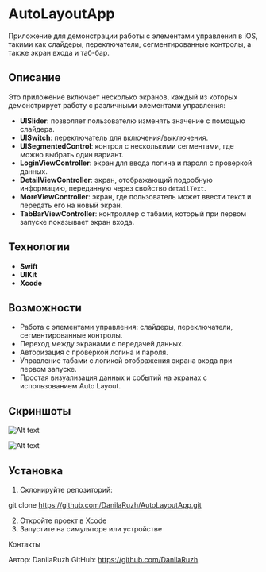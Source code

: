 # AutoLayoutApp

Приложение для демонстрации работы с элементами управления в iOS, такими как слайдеры, переключатели, сегментированные контролы, а также экран входа и таб-бар.

## Описание

Это приложение включает несколько экранов, каждый из которых демонстрирует работу с различными элементами управления:

- **UISlider**: позволяет пользователю изменять значение с помощью слайдера.
- **UISwitch**: переключатель для включения/выключения.
- **UISegmentedControl**: контрол с несколькими сегментами, где можно выбрать один вариант.
- **LoginViewController**: экран для ввода логина и пароля с проверкой данных.
- **DetailViewController**: экран, отображающий подробную информацию, переданную через свойство `detailText`.
- **MoreViewController**: экран, где пользователь может ввести текст и передать его на новый экран.
- **TabBarViewController**: контроллер с табами, который при первом запуске показывает экран входа.

## Технологии

- **Swift**
- **UIKit**
- **Xcode**

## Возможности

- Работа с элементами управления: слайдеры, переключатели, сегментированные контролы.
- Переход между экранами с передачей данных.
- Авторизация с проверкой логина и пароля.
- Управление табами с логикой отображения экрана входа при первом запуске.
- Простая визуализация данных и событий на экранах с использованием Auto Layout.

## Скриншоты

![Alt text](AutoLayout/)

![Alt text](AutoLayout/)

## Установка

1.	Склонируйте репозиторий:
   
git clone https://github.com/DanilaRuzh/AutoLayoutApp.git

2. Откройте проект в Xcode
3. Запустите на симуляторе или устройстве

Контакты

Автор: DanilaRuzh GitHub: https://github.com/DanilaRuzh
